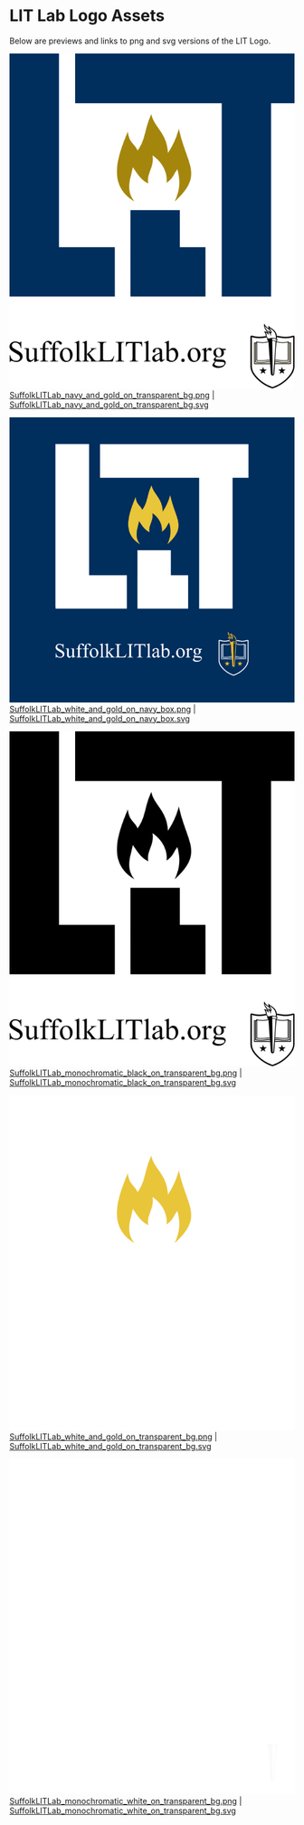# LIT Lab Logo Assets 

Below are previews and links to png and svg versions of the LIT Logo. 

![SuffolkLITLab_navy_and_gold_on_transparent_bg.png](SuffolkLITLab_navy_and_gold_on_transparent_bg.png)
[SuffolkLITLab_navy_and_gold_on_transparent_bg.png](SuffolkLITLab_navy_and_gold_on_transparent_bg.png) | [SuffolkLITLab_navy_and_gold_on_transparent_bg.svg](SuffolkLITLab_navy_and_gold_on_transparent_bg.svg)


![SuffolkLITLab_white_and_gold_on_navy_box.png](SuffolkLITLab_white_and_gold_on_navy_box.png)
[SuffolkLITLab_white_and_gold_on_navy_box.png](SuffolkLITLab_white_and_gold_on_navy_box.png) | [SuffolkLITLab_white_and_gold_on_navy_box.svg](SuffolkLITLab_white_and_gold_on_navy_box.svg)


![SuffolkLITLab_monochromatic_black_on_transparent_bg.png](SuffolkLITLab_monochromatic_black_on_transparent_bg.png)[SuffolkLITLab_monochromatic_black_on_transparent_bg.png](SuffolkLITLab_monochromatic_black_on_transparent_bg.png) | [SuffolkLITLab_monochromatic_black_on_transparent_bg.svg](SuffolkLITLab_monochromatic_black_on_transparent_bg.svg)


![SuffolkLITLab_white_and_gold_on_transparent_bg.png](SuffolkLITLab_white_and_gold_on_transparent_bg.png)
[SuffolkLITLab_white_and_gold_on_transparent_bg.png](SuffolkLITLab_white_and_gold_on_transparent_bg.png) | [SuffolkLITLab_white_and_gold_on_transparent_bg.svg](SuffolkLITLab_white_and_gold_on_transparent_bg.svg)


![SuffolkLITLab_monochromatic_white_on_transparent_bg.png](SuffolkLITLab_monochromatic_white_on_transparent_bg.png)
[SuffolkLITLab_monochromatic_white_on_transparent_bg.png](SuffolkLITLab_monochromatic_white_on_transparent_bg.png) | [SuffolkLITLab_monochromatic_white_on_transparent_bg.svg](SuffolkLITLab_monochromatic_white_on_transparent_bg.svg)
